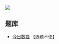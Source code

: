 ![](https://cn.sudoku.today/pic/03/foursum/63233_147323.png)

## 题库
- [今日数独](https://cn.sudoku.today/g-group-sum-sudoku/) 【选题不便】